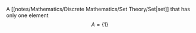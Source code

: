 A [[notes/Mathematics/Discrete Mathematics/Set Theory/Set|set]] that has only one element $$A = \{1\}$$
